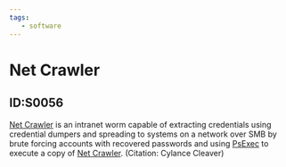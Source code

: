 ```yaml
---
tags:
   - software
---
```

# Net Crawler
## ID:S0056
[Net Crawler](software/S0056) is an intranet worm capable of extracting credentials using credential dumpers and spreading to systems on a network over SMB by brute forcing accounts with recovered passwords and using [PsExec](software/S0029) to execute a copy of [Net Crawler](software/S0056). (Citation: Cylance Cleaver)
